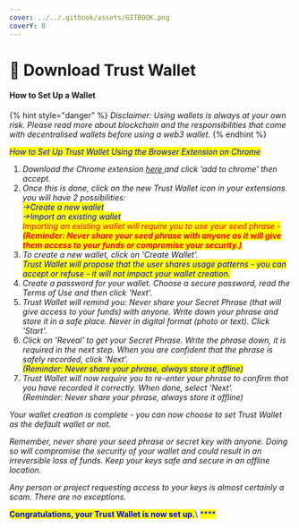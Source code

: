 ```yaml
---
cover: ../../.gitbook/assets/GITBOOK.png
coverY: 0
---
```


# 🔹 Download Trust Wallet

#### How to Set Up a Wallet

{% hint style="danger" %}
_Disclaimer: Using wallets is always at your own risk. Please read more about blockchain and the responsibilities that come with decentralised wallets before using a web3 wallet._
{% endhint %}

_<mark style="color:blue;">How to Set Up Trust Wallet Using the Browser Extension on Chrome</mark>_

1. _Download the Chrome extension_ [_here_ ](https://chrome.google.com/webstore/detail/trust-wallet/egjidjbpglichdcondbcbdnbeeppgdph)_and click 'add to chrome' then accept._
2. _Once this is done, click on the new Trust Wallet icon in your extensions. you will have 2 possibilities:_\
   _<mark style="color:blue;">->Create a new wallet</mark>_\
   _<mark style="color:blue;">->Import an existing wallet</mark>_\
   _<mark style="color:blue;"></mark><mark style="color:red;">Importing an existing wallet will require you to use your seed phrase -</mark>_ \
   _<mark style="color:red;"></mark><mark style="color:red;">**(Reminder: Never share your seed phrase with anyone as it will give them access to your funds or compromise your security.)**</mark>_
3. _To create a new wallet, click on 'Create Wallet'._\
   _<mark style="color:blue;">Trust Wallet will propose that the user shares usage patterns - you can accept or refuse - it will not impact your wallet creation.</mark>_
4. _Create a password for your wallet. Choose a secure password, read the Terms of Use and then click 'Next'._
5. _Trust Wallet will remind you: Never share your Secret Phrase (that will give access to your funds) with anyone. Write down your phrase and store it in a safe place. Never in digital format (photo or text).  Click 'Start'._
6. _Click on 'Reveal' to get your Secret Phrase. Write the phrase down, it is required in the next step. When you are confident that the phrase is safely recorded, click 'Next'._\
   _<mark style="color:blue;">(Reminder: Never share your phrase, always store it offline)</mark>_
7. _Trust Wallet will now require you to re-enter your phrase to confirm that you have recorded it correctly. When done, select 'Next'._\
   _(Reminder: Never share your phrase, always store it offline)_

_Your wallet creation is complete - you can now choose to set Trust Wallet as the default wallet or not._

_Remember, never share your seed phrase or secret key with anyone. Doing so will compromise the security of your wallet and could result in an irreversible loss of funds. Keep your keys safe and secure in an offline location._&#x20;

_Any person or project requesting access to your keys is almost certainly a scam. There are no exceptions._&#x20;

<mark style="color:blue;">**Congratulations, your Trust Wallet is now set up.**</mark>\ <mark style="color:blue;">****</mark>
